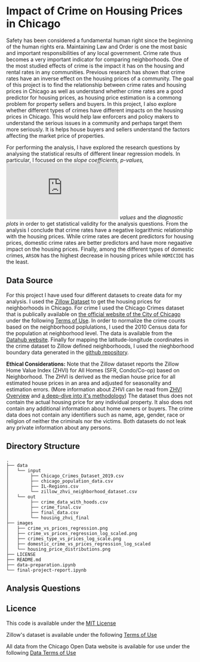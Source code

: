 # Impact of Crime on Housing Prices in Chicago

Safety has been considered a fundamental human right since the beginning of the human rights era. Maintaining Law and Order is one the most basic and important responsibilities of any local government. Crime rate thus becomes a very important indicator for comparing neighborhoods. One of the most studied effects of crime is the impact it has on the housing and rental rates in any communities. Previous research has shown that crime rates have an inverse effect on the housing prices of a community. The goal of this project is to find the relationship between crime rates and housing prices in Chicago as well as understand whether crime rates are a good predictor for housing prices, as housing price estimation is a commong problem for property sellers and buyers. In this project, I also explore whether different types of crimes have different impacts on the housing prices in Chicago. This would help law enforcers and policy makers to understand the serious issues in a community and perhaps target them more seriously. It is helps house buyers and sellers understand the factors affecting the market price of properties. 

For performing the analysis, I have explored the research questions by analysing the statistical results of different linear regression models. In particular, I focused on the *slope coefficients, p-values, ![equation](https://latex.codecogs.com/gif.latex?R%5E2) values* and the *diagnostic plots* in order to get statistical validity for the analysis questions. From the analysis I conclude that crime rates have a negative logarithmic relationship with the housing prices. While crime rates are decent predictors for housing prices, domestic crime rates are better predictors and have more negaative impact on the housing prices. Finally, among the different types of domestic crimes, `ARSON` has the highest decrease in housing prices while `HOMICIDE` has the least.

## Data Source
For this project I have used four different datasets to create data for my analysis. I used the [Zillow Dataset](https://www.zillow.com/research/data/) to get the housing prices for neighborhoods in Chicago. For crime I used the Chicago Crimes dataset that is publically available on [the official website of the City of Chicago](https://data.cityofchicago.org/Public-Safety/Crimes-2019/w98m-zvie) under the following [Terms of Use](https://www.chicago.gov/city/en/narr/foia/data_disclaimer.html). In order to normalize the crime counts based on the neighborhood poplulations, I used the 2010 Census data for the population at neighborhood level. The data is available from the [Datahub website](https://datahub.cmap.illinois.gov/dataset/community-data-snapshots-raw-data/resource/8c4e096e-c90c-4bef-9cf1-9028d094296e?inner_span=True). Finally for mapping the latitude-longitude coordinates in the crime dataset to Zillow defined neighborhoods, I used the nieghborhood boundary data generated in the [github repository](https://github.com/mashvisor/us-neighborhoods-boundaries/blob/master/out/csv/IL-Regions.csv). 

**Ethical Considerations:** Note that the Zillow dataset reports the Zillow Home Value Index (ZHVI) for All Homes (SFR, Condo/Co-op) based on Neighborhood. The ZHVI is derived as the median house price for all estimated house prices in an area and adjusted for seasonality and estimation errors. (More information about ZHVI can be read from [ZHVI Overview](https://www.zillow.com/research/zhvi-methodology-2019-highlights-26221/) and [a deep-dive into it's methodology](https://www.zillow.com/research/zhvi-methodology-2019-deep-26226/)) The dataset thus does not contain the actual housing price for any individual property. It also does not contain any additional information about home owners or buyers. The crime data does not contain any identifiers such as name, age, gender, race or religion of neither the criminals nor the victims. Both datasets do not leak any private information about any persons.

## Directory Structure

```
.
├── data
│   └── input
│        ├── Chicago_Crimes_Dataset_2019.csv
│        ├── chicago_population_data.csv
│        ├── IL-Regions.csv
│        └── zillow_zhvi_neighborhood_dataset.csv
│   └── out
│        ├── crime_data_with_hoods.csv
│        ├── crime_final.csv
│        ├── final_data.csv
│        └── housing_zhvi_final
├── images
│   ├── crime_vs_prices_regression.png
│   ├── crime_vs_prices_regression_log_scaled.png
│   ├── crimes_type_vs_prices_log_scale.png
│   ├── domestic_crime_vs_prices_regression_log_scaled
│   └── housing_price_distributions.png
├── LICENSE
├── README.md
├── data-preparation.ipynb
└── final-project-report.ipynb  

```

## Analysis Questions


## Licence
This code is available under the [MIT License](LICENSE)  

Zillow's dataset is available under the following [Terms of Use](https://www.zillow.com/z/corp/terms/)  

All data from the Chicago Open Data website is available for use under the following [Data Terms of Use](https://www.chicago.gov/city/en/narr/foia/data_disclaimer.html)  
